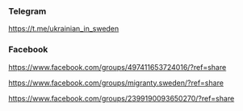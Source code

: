 ### Telegram
https://t.me/ukrainian_in_sweden
### Facebook
https://www.facebook.com/groups/497411653724016/?ref=share

https://www.facebook.com/groups/migranty.sweden/?ref=share

https://www.facebook.com/groups/2399190093650270/?ref=share